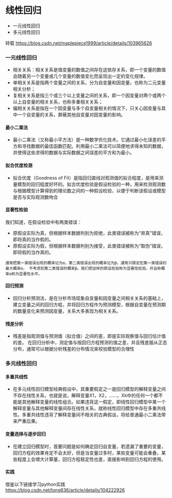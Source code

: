 # 线性回归
  - 一元线性回归
  - 多元线性回归

转载 https://blog.csdn.net/maplepiece1999/article/details/103965626

### 一元线性回归

  - 相关关系：相关关系是值变量的数值之间存在这依存关系，即一个变量的数值会随着另一个变量或几个变量的数值变化而呈现出一定的变化规律。
  - 单相关关系是指两个变量之间的关系，分为自变量和因变量，也称为二元变量相关分析；
- 复相关关系是指三个或三个以上变量之间的关系，即一个因变量对两个或两个以上自变量的相关关系，也称多重相关关系；
- 偏相关关系是指在一个因变量与多个自变量相关的情况下，只关心因变量与其中一个自变量的关系，屏蔽其他自变量对因变量的影响。
#### 最小二乘法
- 最小二乘法（又称最小平方法）是一种数学优化技术。它通过最小化误差的平方和寻找数据的最佳函数匹配。利用最小二乘法可以简便地求得未知的数据，并使得这些求得的数据与实际数据之间误差的平方和为最小。
#### 拟合优度检测
- 拟合优度（Goodness of Fit）是指回归直线对观测值的拟合程度，是用来测量模型的回归程度好坏的。拟合优度检验是假设检验的一种，用来检测观测数与根据模型计算得到的理论数之间的一种假设检验，以便于判断该假设或模型是否与实际观测数吻合
#### 显著性检验
我们知道，在假设检验中有两类错误：

- 原假设实际为真，但根据样本数据判别为拒绝，此类错误被称为“弃真”错误，即将真的当作假的。
- 原假设实际为假，但根据样本数据判别为接受，此类错误被称为“取伪”错误，即将假的当作真的。
```
通常把第一类错误出现的概率记为α，第二类错误出现的概率记为β。通常只限定犯第一类错误的最大概率α， 不考虑犯第二类错误的概率β。我们把这样的假设检验称为显著性检验，并且称概率α称为显著性水平。
```
#### 回归预测
- 回归分析预测法，是在分析市场现象自变量和因变量之间相关关系的基础上，建立变量之间的回归方程，并将回归方程作为预测模型，根据自变量在预测期的数量变化来预测因变量，关系大多表现为相关关系。
#### 残差分析
- 残差是指观测值与预测值（拟合值）之间的差，即是实际观察值与回归估计值的差。
在回归分析中，测定值与按回归方程预测的值之差，并且残差服从正态分布，通常可以根据分析残差的分布情况来校验模型的合理性

### 多元线性回归
#### 多重共线性
- 在多元线性回归模型经典假设中，其重要假定之一是回归模型的解释变量之间不存在线性关系，也就是说，解释变量X1，X2，……，Xk中的任何一个都不能是其他解释变量的线性组合。如果违背这一假定，即线性回归模型中某一个解释变量与其他解释变量间存在线性关系，就称线性回归模型中存在多重共线性。多重共线性违背了解释变量间不相关的古典假设，将给普通最小二乘法带来严重后果。
#### 变量选择与逐步回归
- 在建立回归模型时，首要问题是如何确定回归自变量，若遗漏了重要的变量，回归方程的效果肯定不会太好，但是当变量过多时，某些变量可能会重叠，某些程度上会增大计算量，回归方程稳定性也差，直接影响到回归方程的使用。

#### 实践
借鉴以下链接学习python实践
https://blog.csdn.net/long636/article/details/104222926


